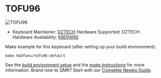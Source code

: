 # TOFU96

![TOFU96](https://kbdfans.com/collections/group-buy/products/tofu96-mechanical-keyboard-diy-kit)

* Keyboard Maintainer: [DZTECH](https://github.com/moyi4681)
Hardware Supported: DZTECH  
Hardware Availability: [KBDFANS](https://kbdfans.cn)  

Make example for this keyboard (after setting up your build environment):

    make kbdfans/tofu96:default

See the [build environment setup](https://docs.qmk.fm/#/getting_started_build_tools) and the [make instructions](https://docs.qmk.fm/#/getting_started_make_guide) for more information. Brand new to QMK? Start with our [Complete Newbs Guide](https://docs.qmk.fm/#/newbs).
